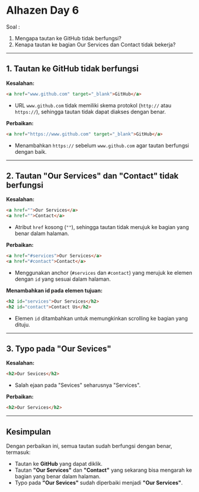 # Alhazen Day 6

Soal : 
1. Mengapa tautan ke GitHub tidak berfungsi?
2. Kenapa tautan ke bagian Our Services dan Contact tidak bekerja?

---

## 1. Tautan ke GitHub tidak berfungsi

**Kesalahan:**
```html
<a href="www.github.com" target="_blank">GitHub</a>
```
- URL `www.github.com` tidak memiliki skema protokol (`http://` atau `https://`), sehingga tautan tidak dapat diakses dengan benar.

**Perbaikan:**
```html
<a href="https://www.github.com" target="_blank">GitHub</a>
```
- Menambahkan `https://` sebelum `www.github.com` agar tautan berfungsi dengan baik.

---

## 2. Tautan "Our Services" dan "Contact" tidak berfungsi

**Kesalahan:**
```html
<a href="">Our Services</a>
<a href="">Contact</a>
```
- Atribut `href` kosong (`""`), sehingga tautan tidak merujuk ke bagian yang benar dalam halaman.

**Perbaikan:**
```html
<a href="#services">Our Services</a>
<a href="#contact">Contact</a>
```
- Menggunakan anchor (`#services` dan `#contact`) yang merujuk ke elemen dengan `id` yang sesuai dalam halaman.

**Menambahkan id pada elemen tujuan:**
```html
<h2 id="services">Our Services</h2>
<h2 id="contact">Contact Us</h2>
```
- Elemen `id` ditambahkan untuk memungkinkan scrolling ke bagian yang dituju.

---

## 3. Typo pada "Our Sevices"

**Kesalahan:**
```html
<h2>Our Sevices</h2>
```
- Salah ejaan pada "Sevices" seharusnya "Services".

**Perbaikan:**
```html
<h2>Our Services</h2>
```

---

## Kesimpulan
Dengan perbaikan ini, semua tautan sudah berfungsi dengan benar, termasuk:
- Tautan ke **GitHub** yang dapat diklik.
- Tautan **"Our Services"** dan **"Contact"** yang sekarang bisa mengarah ke bagian yang benar dalam halaman.
- Typo pada **"Our Sevices"** sudah diperbaiki menjadi **"Our Services"**.
